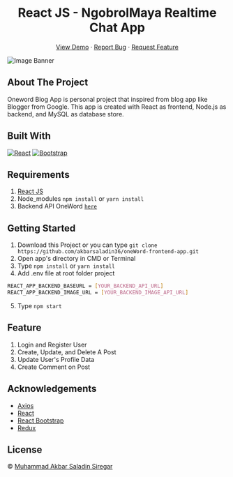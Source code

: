 <h1 align='center'>React JS - NgobrolMaya Realtime Chat App</h1>
  <p align="center">
    <a href="#link_demo">View Demo</a>
    ·
    <a href="https://github.com/akbarsaladin36/NgobrolMaya-realtime-chat-frontend/issues">Report Bug</a>
    ·
    <a href="https://github.com/akbarsaladin36/NgobrolMaya-realtime-chat-frontend/pulls">Request Feature</a>
  </p>

![Image Banner](#gambar_public)

## About The Project

Oneword Blog App is personal project that inspired from blog app like Blogger from Google. This app is created with React as frontend, Node.js as backend, and MySQL as database store.

## Built With

[![React](https://img.shields.io/badge/React-v17.0.2-blue)](https://github.com/facebook/react)
[![Bootstrap](https://img.shields.io/badge/Bootstrap-v4.6.x-blue)](https://github.com/react-bootstrap/react-bootstrap)

## Requirements

1. <a href="https://github.com/facebook/create-react-app">React JS</a>
2. Node_modules `npm install` or `yarn install`
3. Backend API OneWord [`here`](https://github.com/akbarsaladin36/oneWord-backend-app)

## Getting Started

1. Download this Project or you can type `git clone https://github.com/akbarsaladin36/oneWord-frontend-app.git`
2. Open app's directory in CMD or Terminal
3. Type `npm install` or `yarn install`
4. Add .env file at root folder project

```sh
REACT_APP_BACKEND_BASEURL = [YOUR_BACKEND_API_URL]
REACT_APP_BACKEND_IMAGE_URL = [YOUR_BACKEND_IMAGE_API_URL]
```

5. Type `npm start`

## Feature

1. Login and Register User
2. Create, Update, and Delete A Post
3. Update User's Profile Data
4. Create Comment on Post

## Acknowledgements

- [Axios](https://www.npmjs.com/package/axios)
- [React](https://reactjs.org/)
- [React Bootstrap](https://react-bootstrap.github.io/)
- [Redux](https://github.com/reduxjs/react-redux)

## License

© [Muhammad Akbar Saladin Siregar](https://github.com/akbarsaladin36/)